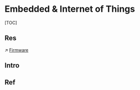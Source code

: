 # Embedded & Internet of Things

[TOC]



## Res
↗ [Firmware](../🔑%20CS_Core/🧬%20Computer%20System/Firmware/Firmware.md)



## Intro



## Ref
